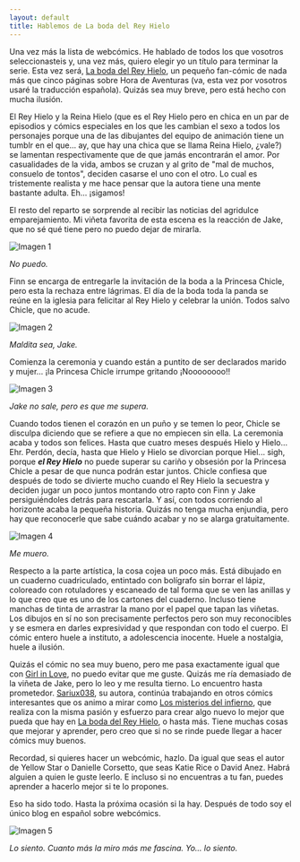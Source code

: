 ```yaml
---
layout: default
title: Hablemos de La boda del Rey Hielo
---
```


Una vez más la lista de webcómics. He hablado de todos los que vosotros seleccionasteis y, una vez más, quiero elegir yo un título para terminar la serie. Esta vez será, [La boda del Rey Hielo](http://labodadelreyhielo.subcultura.es), un pequeño fan-cómic de nada más que cinco páginas sobre Hora de Aventuras (va, esta vez por vosotros usaré la traducción española). Quizás sea muy breve, pero está hecho con mucha ilusión.

El Rey Hielo y la Reina Hielo (que es el Rey Hielo pero en chica en un par de episodios y cómics especiales en los que les cambian el sexo a todos los personajes porque una de las dibujantes del equipo de animación tiene un tumblr en el que... ay, que hay una chica que se llama Reina Hielo, ¿vale?) se lamentan respectivamente que de que jamás encontrarán el amor. Por casualidades de la vida, ambos se cruzan y al grito de "mal de muchos, consuelo de tontos", deciden casarse el uno con el otro. Lo cual es tristemente realista y me hace pensar que la autora tiene una mente bastante adulta. Eh... ¡sigamos!

El resto del reparto se sorprende al recibir las noticias del agridulce emparejamiento. Mi viñeta favorita de esta escena es la reacción de Jake, que no sé qué tiene pero no puedo dejar de mirarla.

![Imagen 1](http://i.imgur.com/pYPqOCw.jpg)

_No puedo._

Finn se encarga de entregarle la invitación de la boda a la Princesa Chicle, pero esta la rechaza entre lágrimas. El día de la boda toda la panda se reúne en la iglesia para felicitar al Rey Hielo y celebrar la unión. Todos salvo Chicle, que no acude.

![Imagen 2](http://i.imgur.com/pYPqOCw.jpg)

_Maldita sea, Jake._

Comienza la ceremonia y cuando están a puntito de ser declarados marido y mujer... ¡la Princesa Chicle irrumpe gritando ¡Noooooooo!!

![Imagen 3](http://i.imgur.com/pYPqOCw.jpg)

_Jake no sale, pero es que me supera._

Cuando todos tienen el corazón en un puño y se temen lo peor, Chicle se disculpa diciendo que se refiere a que no empiecen sin ella. La ceremonia acaba y todos son felices. Hasta que cuatro meses después Hielo y Hielo... Ehr. Perdón, decía, hasta que Hielo y Hielo se divorcian porque Hiel... sigh, porque **_el Rey Hielo_** no puede superar su cariño y obsesión por la Princesa Chicle a pesar de que nunca podrán estar juntos. Chicle confiesa que después de todo se divierte mucho cuando el Rey Hielo la secuestra y deciden jugar un poco juntos montando otro rapto con Finn y Jake persiguiéndoles detrás para rescatarla. Y así, con todos corriendo al horizonte acaba la pequeña historia.  Quizás no tenga mucha enjundia, pero hay que reconocerle que sabe cuándo acabar y no se alarga gratuitamente.

![Imagen 4](http://i.imgur.com/pYPqOCw.jpg)

_Me muero._

Respecto a la parte artística, la cosa cojea un poco más. Está dibujado en un cuaderno cuadriculado, entintado con bolígrafo sin borrar el lápiz, coloreado con rotuladores y escaneado de tal forma que se ven las anillas y lo que creo que es uno de los cartones del cuaderno. Incluso tiene manchas de tinta de arrastrar la mano por el papel que tapan las viñetas. Los dibujos en sí no son precisamente perfectos pero son muy reconocibles y se esmera en darles expresividad y que respondan con todo el cuerpo. El cómic entero huele a instituto, a adolescencia inocente. Huele a nostalgia, huele a ilusión.

Quizás el cómic no sea muy bueno, pero me pasa exactamente igual que con [Girl in Love](http://girlinlove.subcultura.es), no puedo evitar que me guste. Quizás me ría demasiado de la viñeta de Jake, pero lo leo y me resulta tierno. Lo encuentro hasta prometedor. [Sariux038](http://subcultura.es/user/sariux038), su autora, continúa trabajando en otros cómics interesantes que os animo a mirar como [Los misterios del infierno](http://losmisteriosdelinfierno.subcultura.es), que realiza con la misma pasión y esfuerzo para crear algo nuevo lo mejor que pueda que hay en [La boda del Rey Hielo](http://labodadelreyhielo.subcultura.es), o hasta más. Tiene muchas cosas que mejorar y aprender, pero creo que si no se rinde puede llegar a hacer cómics muy buenos.

Recordad, si quieres hacer un webcómic, hazlo. Da igual que seas el autor de Yellow Star o Danielle Corsetto, que seas Katie Rice o David Anez. Habrá alguien a quien le guste leerlo. E incluso si no encuentras a tu fan, puedes aprender a hacerlo mejor si te lo propones.

Eso ha sido todo. Hasta la próxima ocasión si la hay. Después de todo soy el único blog en español sobre webcómics.

![Imagen 5](http://i.imgur.com/pYPqOCw.jpg)

_Lo siento. Cuanto más la miro más me fascina. Yo... lo siento._
